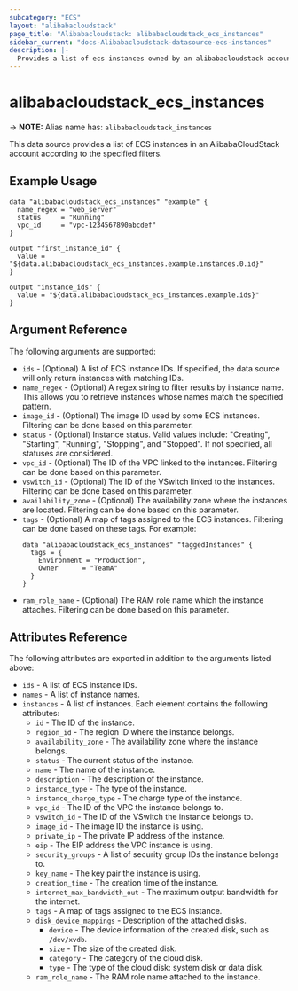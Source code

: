 ```yaml
---
subcategory: "ECS"
layout: "alibabacloudstack"
page_title: "Alibabacloudstack: alibabacloudstack_ecs_instances"
sidebar_current: "docs-Alibabacloudstack-datasource-ecs-instances"
description: |- 
  Provides a list of ecs instances owned by an alibabacloudstack account.
---
```


# alibabacloudstack_ecs_instances
-> **NOTE:** Alias name has: `alibabacloudstack_instances`

This data source provides a list of ECS instances in an AlibabaCloudStack account according to the specified filters.

## Example Usage

```hcl
data "alibabacloudstack_ecs_instances" "example" {
  name_regex = "web_server"
  status     = "Running"
  vpc_id     = "vpc-1234567890abcdef"
}

output "first_instance_id" {
  value = "${data.alibabacloudstack_ecs_instances.example.instances.0.id}"
}

output "instance_ids" {
  value = "${data.alibabacloudstack_ecs_instances.example.ids}"
}
```

## Argument Reference

The following arguments are supported:

* `ids` - (Optional) A list of ECS instance IDs. If specified, the data source will only return instances with matching IDs.
* `name_regex` - (Optional) A regex string to filter results by instance name. This allows you to retrieve instances whose names match the specified pattern.
* `image_id` - (Optional) The image ID used by some ECS instances. Filtering can be done based on this parameter.
* `status` - (Optional) Instance status. Valid values include: "Creating", "Starting", "Running", "Stopping", and "Stopped". If not specified, all statuses are considered.
* `vpc_id` - (Optional) The ID of the VPC linked to the instances. Filtering can be done based on this parameter.
* `vswitch_id` - (Optional) The ID of the VSwitch linked to the instances. Filtering can be done based on this parameter.
* `availability_zone` - (Optional) The availability zone where the instances are located. Filtering can be done based on this parameter.
* `tags` - (Optional) A map of tags assigned to the ECS instances. Filtering can be done based on these tags. For example:
  ```hcl
  data "alibabacloudstack_ecs_instances" "taggedInstances" {
    tags = {
      Environment = "Production",
      Owner      = "TeamA"
    }
  }
  ```
* `ram_role_name` - (Optional) The RAM role name which the instance attaches. Filtering can be done based on this parameter.

## Attributes Reference

The following attributes are exported in addition to the arguments listed above:

* `ids` - A list of ECS instance IDs.
* `names` - A list of instance names.
* `instances` - A list of instances. Each element contains the following attributes:
  * `id` - The ID of the instance.
  * `region_id` - The region ID where the instance belongs.
  * `availability_zone` - The availability zone where the instance belongs.
  * `status` - The current status of the instance.
  * `name` - The name of the instance.
  * `description` - The description of the instance.
  * `instance_type` - The type of the instance.
  * `instance_charge_type` - The charge type of the instance.
  * `vpc_id` - The ID of the VPC the instance belongs to.
  * `vswitch_id` - The ID of the VSwitch the instance belongs to.
  * `image_id` - The image ID the instance is using.
  * `private_ip` - The private IP address of the instance.
  * `eip` - The EIP address the VPC instance is using.
  * `security_groups` - A list of security group IDs the instance belongs to.
  * `key_name` - The key pair the instance is using.
  * `creation_time` - The creation time of the instance.
  * `internet_max_bandwidth_out` - The maximum output bandwidth for the internet.
  * `tags` - A map of tags assigned to the ECS instance.
  * `disk_device_mappings` - Description of the attached disks.
    * `device` - The device information of the created disk, such as `/dev/xvdb`.
    * `size` - The size of the created disk.
    * `category` - The category of the cloud disk.
    * `type` - The type of the cloud disk: system disk or data disk.
  * `ram_role_name` - The RAM role name attached to the instance.